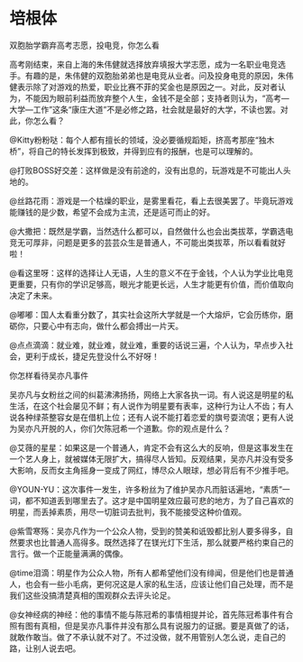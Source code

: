 # 培根体

双胞胎学霸弃高考志愿，投电竞，你怎么看 

高考刚结束，来自上海的朱伟健就选择放弃填报大学志愿，成为一名职业电竞选手。有趣的是，朱伟健的双胞胎弟弟也是电竞从业者。问及投身电竞的原因，朱伟健表示除了对游戏的热爱，职业比赛不菲的奖金也是原因之一。对此，反对者认为，不能因为眼前利益而放弃整个人生，金钱不是全部；支持者则认为，“高考—大学—工作”这条“康庄大道”不是必修之路，社会就是最好的大学，不读也罢。对此，你怎么看？ 

@Kitty粉粉哒：每个人都有擅长的领域，没必要循规蹈矩，挤高考那座“独木桥”，将自己的特长发挥到极致，并得到应有的报酬，也是可以理解的。 

@打败BOSS好交差：这样做是没有前途的，没有出息的，玩游戏是不可能出人头地的。 

@丝路花雨：游戏是一个枯燥的职业，是雾里看花，看上去很美罢了。毕竟玩游戏能赚钱的是少数，希望不会成为主流，还是适可而止的好。 

@大撒把：既然是学霸，当然选什么都可以，自然做什么也会出类拔萃，学霸选电竞无可厚非，问题是更多的芸芸众生是普通人，不可能出类拔萃，所以看看就好啦！ 

@看这里呀：这样的选择让人无语，人生的意义不在于金钱，个人认为学业比电竞更重要，只有你的学识足够高，眼光才能更长远，人生才能更有价值，而价值取向决定了未来。 

@嘟嘟：国人太看重分数了，其实社会这所大学就是一个大熔炉，它会历练你，磨砺你，只要心中有志向，做什么都会搏出一片天。 

@点点滴滴：就业难，就业难，就业难，重要的话说三遍，个人认为，早点步入社会，更利于成长，捷足先登没什么不好呀！ 

你怎样看待吴亦凡事件 

吴亦凡与女粉丝之间的纠葛沸沸扬扬，网络上大家各执一词。有人说这是明星的私生活，在这个社会屡见不鲜；有人说作为明星要有表率，这种行为让人不齿；有人说各种绿茶整容女是在借机上位；还有人说不能打着恋爱的旗号耍流氓；更有人说为吴亦凡开脱的人，你们欠陈冠希一个道歉。你的观点是什么？ 

@艾薇的星星：如果这是一个普通人，肯定不会有这么大的反响，但是这事发生在一个艺人身上，就被媒体无限扩大，搞得尽人皆知。反观结果，吴亦凡并没有受多大影响，反而女主角摇身一变成了网红，博尽众人眼球，想必背后有不少推手吧。 

@YOUN-YU：这次事件一发生，许多粉丝为了维护吴亦凡而脏话遍地，“素质”一词，都不知道丢到哪里去了。这才是中国明星效应最可悲的地方，为了自己喜欢的明星，而丢掉素质，用尽一切脏词去批判，我不能接受这种价值观。 

@紫雪寒殇：吴亦凡作为一个公众人物，受到的赞美和诋毁都比别人要多得多，自然要求也比普通人高得多。既然选择了在镁光灯下生活，那么就要严格约束自己的言行。做一个正能量满满的偶像。 

@time泪滴：明星作为公众人物，所有人都希望他们没有绯闻，但是他们也是普通人，也会有一些小毛病，更何况这是人家的私生活，应该让他们自己处理，而不是我们这些没搞清楚真相的围观群众去评头论足。 

@女神经病的神经：他的事情不能与陈冠希的事情相提并论，首先陈冠希事件有合照有图有真相，但是吴亦凡事件并没有那么具有说服力的证据。要是真做了的话，就敢作敢当。做了不承认就不对了。不过没做，就不用管别人怎么说，走自己的路，让别人说去吧。